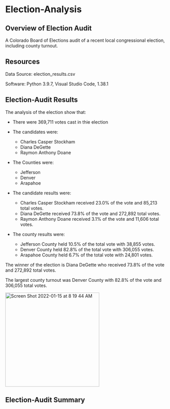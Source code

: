# Election-Analysis

## Overview of Election Audit
A Colorado Board of Elections audit of a recent local congressional election, including county turnout.

## Resources
Data Source: election_results.csv

Software: Python 3.9.7, Visual Studio Code, 1.38.1

## Election-Audit Results
The analysis of the election show that:

- There were 369,711 votes cast in thie election
- The candidates were:
  - Charles Casper Stockham
  - Diana DeGette
  - Raymon Anthony Doane

- The Counties were:
  - Jefferson
  - Denver
  - Arapahoe

- The candidate results were:
  - Charles Casper Stockham received 23.0% of the vote and 85,213 total votes. 
  - Diana DeGette received 73.8% of the vote and 272,892 total votes.
  - Raymon Anthony Doane received 3.1% of the vote and 11,606 total votes.

- The county results were:
  - Jefferson County held 10.5% of the total vote with 38,855 votes. 
  - Denver County held 82.8% of the total vote with 306,055 votes.
  - Arapahoe County held 6.7% of the total vote with 24,801 votes. 
  
The winner of the election is Diana DeGette who received 73.8% of the vote and 272,892 total votes.

The largest county turnout was Denver County with 82.8% of the vote and 306,055 total votes.

<img width="296" alt="Screen Shot 2022-01-15 at 8 19 44 AM" src="https://user-images.githubusercontent.com/95551195/149627073-58c82302-f61a-4cee-a7c4-06561acbd69f.png">

## Election-Audit Summary
